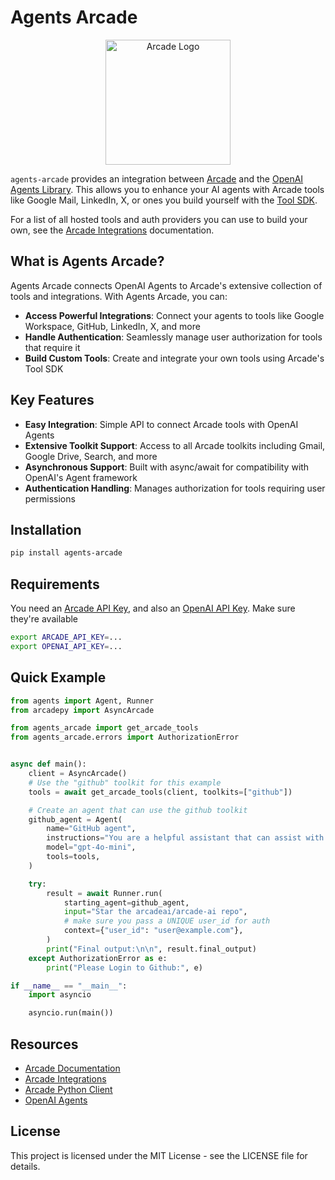 # Agents Arcade

<p align="center">
  <img src="https://docs.arcade.dev/images/logo/arcade-logo.png" alt="Arcade Logo" width="200"/>
</p>

`agents-arcade` provides an integration between [Arcade](https://docs.arcade.dev) and the [OpenAI Agents Library](https://github.com/openai/openai-python). This allows you to enhance your AI agents with Arcade tools like Google Mail, LinkedIn, X, or ones you build yourself with the [Tool SDK](https://github.com/ArcadeAI/arcade-ai).

For a list of all hosted tools and auth providers you can use to build your own, see the [Arcade Integrations](https://docs.arcade.dev/toolkits) documentation.

## What is Agents Arcade?

Agents Arcade connects OpenAI Agents to Arcade's extensive collection of tools and integrations. With Agents Arcade, you can:

-   **Access Powerful Integrations**: Connect your agents to tools like Google Workspace, GitHub, LinkedIn, X, and more
-   **Handle Authentication**: Seamlessly manage user authorization for tools that require it
-   **Build Custom Tools**: Create and integrate your own tools using Arcade's Tool SDK

## Key Features

-   **Easy Integration**: Simple API to connect Arcade tools with OpenAI Agents
-   **Extensive Toolkit Support**: Access to all Arcade toolkits including Gmail, Google Drive, Search, and more
-   **Asynchronous Support**: Built with async/await for compatibility with OpenAI's Agent framework
-   **Authentication Handling**: Manages authorization for tools requiring user permissions

## Installation

```bash
pip install agents-arcade
```

## Requirements 

You need an [Arcade API Key](https://docs.arcade.dev/home/api-keys), and also an
[OpenAI API Key](https://platform.openai.com/docs/libraries#create-and-export-an-api-key).
Make sure they're available


```bash
export ARCADE_API_KEY=...
export OPENAI_API_KEY=...
```

## Quick Example

```python
from agents import Agent, Runner
from arcadepy import AsyncArcade

from agents_arcade import get_arcade_tools
from agents_arcade.errors import AuthorizationError


async def main():
    client = AsyncArcade()
    # Use the "github" toolkit for this example
    tools = await get_arcade_tools(client, toolkits=["github"])

    # Create an agent that can use the github toolkit
    github_agent = Agent(
        name="GitHub agent",
        instructions="You are a helpful assistant that can assist with GitHub API calls.",
        model="gpt-4o-mini",
        tools=tools,
    )

    try:
        result = await Runner.run(
            starting_agent=github_agent,
            input="Star the arcadeai/arcade-ai repo",
            # make sure you pass a UNIQUE user_id for auth
            context={"user_id": "user@example.com"},
        )
        print("Final output:\n\n", result.final_output)
    except AuthorizationError as e:
        print("Please Login to Github:", e)

if __name__ == "__main__":
    import asyncio

    asyncio.run(main())
```

## Resources

-   [Arcade Documentation](https://docs.arcade.dev)
-   [Arcade Integrations](https://docs.arcade.dev/toolkits)
-   [Arcade Python Client](https://github.com/ArcadeAI/arcade-py)
-   [OpenAI Agents](https://platform.openai.com/docs/guides/agents)

## License

This project is licensed under the MIT License - see the LICENSE file for details.
